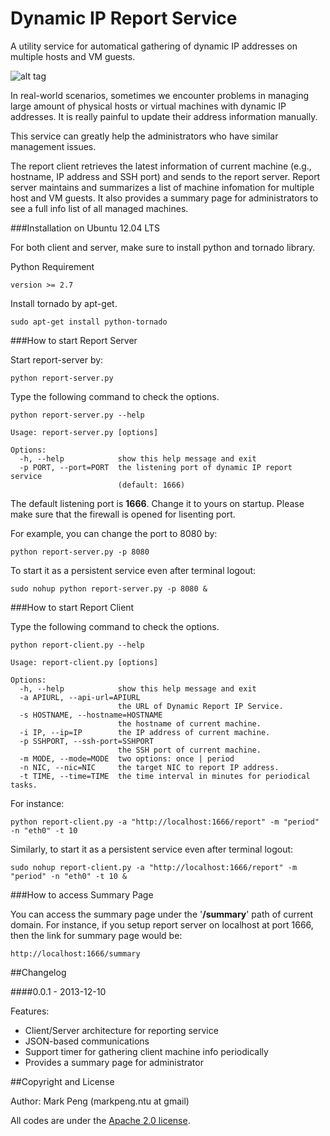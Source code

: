 Dynamic IP Report Service
=========================

A utility service for automatical gathering of dynamic IP addresses on multiple hosts and VM guests.

![alt tag](https://raw.github.com/guitarmind/dyn-ip-report-service/master/snapshot.png)

In real-world scenarios, sometimes we encounter problems in managing large amount of physical hosts or virtual machines with dynamic IP addresses. It is really painful to update their address information manually. 

This service can greatly help the administrators who have similar management issues. 

The report client retrieves the latest information of current machine (e.g., hostname, IP address and SSH port) and sends to the report server. Report server maintains and summarizes a list of machine infomation for multiple host and VM guests. It also provides a summary page for administrators to see a full info list of all managed machines.


###Installation on Ubuntu 12.04 LTS

For both client and server, make sure to install python and tornado library.

Python Requirement

    version >= 2.7

Install tornado by apt-get.

    sudo apt-get install python-tornado

###How to start Report Server

Start report-server by:

    python report-server.py 

Type the following command to check the options.

    python report-server.py --help
    
    Usage: report-server.py [options]

    Options:
      -h, --help            show this help message and exit
      -p PORT, --port=PORT  the listening port of dynamic IP report service
                            (default: 1666)
                            
The default listening port is **1666**. Change it to yours on startup.
Please make sure that the firewall is opened for lisenting port.

For example, you can change the port to 8080 by:

    python report-server.py -p 8080
    
To start it as a persistent service even after terminal logout:

    sudo nohup python report-server.py -p 8080 &

###How to start Report Client

Type the following command to check the options.

    python report-client.py --help
    
    Usage: report-client.py [options]
    
    Options:
      -h, --help            show this help message and exit
      -a APIURL, --api-url=APIURL
                            the URL of Dynamic Report IP Service.
      -s HOSTNAME, --hostname=HOSTNAME
                            the hostname of current machine.
      -i IP, --ip=IP        the IP address of current machine.
      -p SSHPORT, --ssh-port=SSHPORT
                            the SSH port of current machine.
      -m MODE, --mode=MODE  two options: once | period
      -n NIC, --nic=NIC     the target NIC to report IP address.
      -t TIME, --time=TIME  the time interval in minutes for periodical tasks.


For instance:

    python report-client.py -a "http://localhost:1666/report" -m "period" -n "eth0" -t 10


Similarly, to start it as a persistent service even after terminal logout:

    sudo nohup report-client.py -a "http://localhost:1666/report" -m "period" -n "eth0" -t 10 &

###How to access Summary Page

You can access the summary page under the '**/summary**' path of current domain.
For instance, if you setup report server on localhost at port 1666, then the link for summary page would be:

    http://localhost:1666/summary


##Changelog

####0.0.1 - 2013-12-10

Features:

  - Client/Server architecture for reporting service
  - JSON-based communications
  - Support timer for gathering client machine info periodically
  - Provides a summary page for administrator



##Copyright and License

Author: Mark Peng (markpeng.ntu at gmail)

All codes are under the [Apache 2.0 license](LICENSE).
